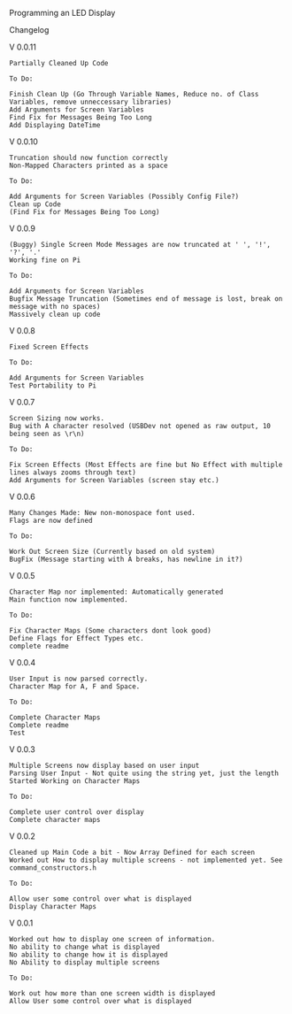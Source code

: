 Programming an LED Display

Changelog


V 0.0.11

	Partially Cleaned Up Code
	
	To Do:

	Finish Clean Up (Go Through Variable Names, Reduce no. of Class Variables, remove unneccessary libraries)
	Add Arguments for Screen Variables
	Find Fix for Messages Being Too Long
	Add Displaying DateTime

V 0.0.10

	Truncation should now function correctly
	Non-Mapped Characters printed as a space
	
	To Do:

	Add Arguments for Screen Variables (Possibly Config File?)
	Clean up Code
	(Find Fix for Messages Being Too Long)

V 0.0.9

	(Buggy) Single Screen Mode Messages are now truncated at ' ', '!', '?', '.'
	Working fine on Pi

	To Do:
	
	Add Arguments for Screen Variables
	Bugfix Message Truncation (Sometimes end of message is lost, break on message with no spaces)
	Massively clean up code

V 0.0.8 

	Fixed Screen Effects
	
	To Do:

	Add Arguments for Screen Variables
	Test Portability to Pi 
V 0.0.7 
	
	Screen Sizing now works. 
	Bug with A character resolved (USBDev not opened as raw output, 10 being seen as \r\n)
	
	To Do:

	Fix Screen Effects (Most Effects are fine but No Effect with multiple lines always zooms through text)
	Add Arguments for Screen Variables (screen stay etc.)
	
V 0.0.6 
	
	Many Changes Made: New non-monospace font used.
	Flags are now defined

	To Do:

	Work Out Screen Size (Currently based on old system)
	BugFix (Message starting with A breaks, has newline in it?)

V 0.0.5 
	
	Character Map nor implemented: Automatically generated
	Main function now implemented. 

	To Do:

	Fix Character Maps (Some characters dont look good)
	Define Flags for Effect Types etc.
	complete readme

V 0.0.4

	User Input is now parsed correctly.
	Character Map for A, F and Space.

	To Do:

	Complete Character Maps
	Complete readme
	Test

V 0.0.3

	Multiple Screens now display based on user input
	Parsing User Input - Not quite using the string yet, just the length
	Started Working on Character Maps

	To Do:

	Complete user control over display
	Complete character maps
V 0.0.2

	Cleaned up Main Code a bit - Now Array Defined for each screen
	Worked out How to display multiple screens - not implemented yet. See command_constructors.h

	To Do:

	Allow user some control over what is displayed
	Display Character Maps
V 0.0.1

	Worked out how to display one screen of information.
	No ability to change what is displayed
	No ability to change how it is displayed
	No Ability to display multiple screens

	To Do:

	Work out how more than one screen width is displayed
	Allow User some control over what is displayed

